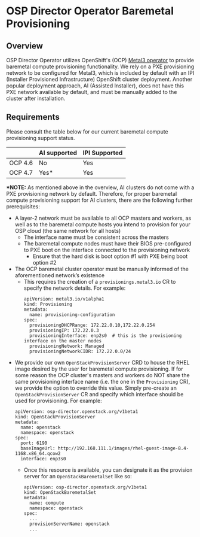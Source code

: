 OSP Director Operator Baremetal Provisioning
============================================

Overview
--------
OSP Director Operator utilizes OpenShift's (OCP) [Metal3 operator](https://github.com/metal3-io/baremetal-operator) to provide baremetal
compute provisioning functionality.  We rely on a PXE provisioning network to be configured
for Metal3, which is included by default with an IPI (Installer Provisioned Infrastructure)
OpenShift cluster deployment.  Another popular deployment approach, AI (Assisted Installer),
does not have this PXE network available by default, and must be manually added to the
cluster after installation.

Requirements
------------
Please consult the table below for our current baremetal compute provisioning support status.

|         | AI supported | IPI Supported |
| ------- | -------------| ------------- |
| OCP 4.6 | No           | Yes           |
| OCP 4.7 | Yes*         | Yes           |

__*NOTE:__ As mentioned above in the overview, AI clusters do not come with a PXE provisioning
network by default.  Therefore, for proper baremetal compute provisioning support for AI
clusters, there are the following further prerequisites:

- A layer-2 network must be available to all OCP masters and workers, as well as to the baremetal compute hosts you intend to provision for your OSP cloud (the same network for all hosts)
    - The interface name must be consistent across the masters
    - The baremetal compute nodes must have their BIOS pre-configured to PXE boot on the interface connected to the provisioning network
        - Ensure that the hard disk is boot option #1 with PXE being boot option #2
- The OCP baremetal cluster operator must be manually informed of the aforementioned network’s existence
    - This requires the creation of a `provisionings.metal3.io` CR to specify the network details.  For example:
        ```
        apiVersion: metal3.io/v1alpha1
        kind: Provisioning
        metadata:
          name: provisioning-configuration
        spec:
          provisioningDHCPRange: 172.22.0.10,172.22.0.254
          provisioningIP: 172.22.0.3
          provisioningInterface: enp2s0  # this is the provisioning interface on the master nodes
          provisioningNetwork: Managed
          provisioningNetworkCIDR: 172.22.0.0/24
        ```
- We provide our own `OpenStackProvisionServer` CRD to house the RHEL image desired by the user for baremetal compute provisioning.  If for some reason the OCP cluster's masters and workers do NOT share the same provisioning interface name (i.e. the one in the `Provisioning` CR), we provide the option to override this value.  Simply pre-create an `OpenStackProvisionServer` CR and specify which interface should be used for provisioning.  For example:
    ```
    apiVersion: osp-director.openstack.org/v1beta1
    kind: OpenStackProvisionServer
    metadata:
      name: openstack
      namespace: openstack
    spec:
      port: 6190
      baseImageUrl: http://192.168.111.1/images/rhel-guest-image-8.4-1168.x86_64.qcow2
      interface: enp3s0
    ```
    - Once this resource is available, you can designate it as the provision server for an `OpenStackBaremetalSet` like so:
        ```
        apiVersion: osp-director.openstack.org/v1beta1
        kind: OpenStackBaremetalSet
        metadata:
          name: compute
          namespace: openstack
        spec:
          ...
          provisionServerName: openstack
          ...
        ```
